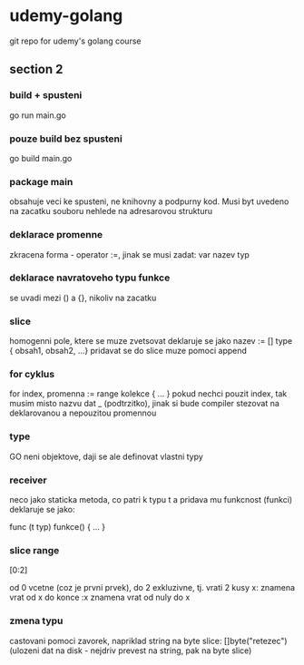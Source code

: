 # udemy-golang

git repo for udemy's golang course

## section 2

### build + spusteni

go run main.go

### pouze build bez spusteni

go build main.go

### package main

obsahuje veci ke spusteni, ne knihovny a podpurny kod. Musi byt uvedeno na zacatku souboru nehlede na adresarovou strukturu

### deklarace promenne

zkracena forma - operator :=, jinak se musi zadat: var nazev typ

### deklarace navratoveho typu funkce

se uvadi mezi () a {}, nikoliv na zacatku

### slice

homogenni pole, ktere se muze zvetsovat
deklaruje se jako nazev := [] type { obsah1, obsah2, ...}
pridavat se do slice muze pomoci append

### for cyklus

for index, promenna := range kolekce { ... }
pokud nechci pouzit index, tak musim misto nazvu dat _ (podtrzitko), jinak si bude compiler stezovat na deklarovanou a nepouzitou promennou

### type

GO neni objektove, daji se ale definovat vlastni typy

### receiver

neco jako staticka metoda, co patri k typu t a pridava mu funkcnost (funkci)
deklaruje se jako:

func (t typ) funkce() { ... }

### slice range

[0:2]

od 0 vcetne (coz je prvni prvek), do 2 exkluzivne, tj. vrati 2 kusy
x: znamena vrat od x do konce
:x znamena vrat od nuly do x

### zmena typu

castovani pomoci zavorek, napriklad string na byte slice:  []byte("retezec")
(ulozeni dat na disk - nejdriv prevest na string, pak na byte slice)